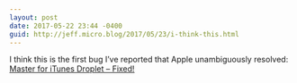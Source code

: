 ```yaml
---
layout: post
date: 2017-05-22 23:44 -0400
guid: http://jeff.micro.blog/2017/05/23/i-think-this.html
---
```

I think this is the first bug I’ve reported that Apple unambiguously resolved: [Master for iTunes Droplet – Fixed!](https://jeffvautin.com/2017/05/mastered-for-itunes-droplet-fixed/)
